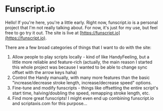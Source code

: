 # Funscript.io

Hello! If you're here, you're a little early. Right now, funscript.io is a personal project that I'm not really talking about. For now, it's just for my use, but feel free to go try it out. The site is live at [https://funscript.io](https://funscript.io).

There are a few broad categories of things that I want to do with the site:

1. Allow people to play scripts locally - kind of like HandyFeeling, but a little more reliable and feature-rich (actually, the main reason I started this whole project was because I wanted to be able to change sync offset with the arrow keys haha)
2. Control the Handy manually, with many more features than the basic "increase/decrease stroke length, increase/decrease speed" options.
3. Fine-tune and modify funscripts - things like offsetting the entire script's start time, halving/doubling the speed, remapping stroke length, etc.
4. Find more great funscripts! I might even end up combining funscript.io and scriptaxis.com for this purpose...